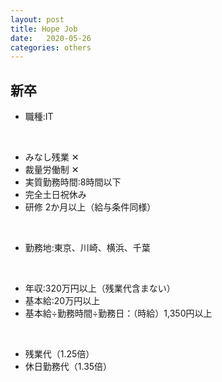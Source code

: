 ```yaml
---
layout: post
title: Hope Job
date:   2020-05-26
categories: others
---
```


## 新卒

* 職種:IT

<br>

* みなし残業 ✕
* 裁量労働制 ✕
* 実質勤務時間:8時間以下
* 完全土日祝休み
* 研修 2か月以上（給与条件同様）

<br>

* 勤務地:東京、川崎、横浜、千葉

<br>

* 年収:320万円以上（残業代含まない）
* 基本給:20万円以上
* 基本給÷勤務時間÷勤務日：（時給）1,350円以上

<br>

* 残業代（1.25倍）
* 休日勤務代（1.35倍）
